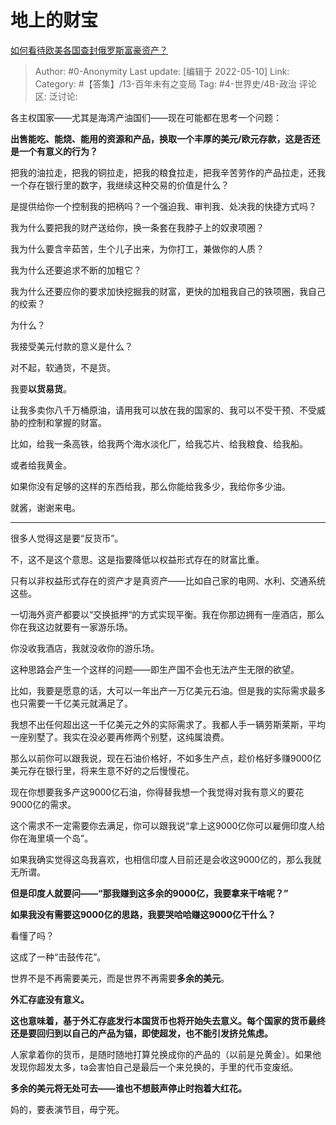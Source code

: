 # 地上的财宝
[如何看待欧美各国查封俄罗斯富豪资产？](https://www.zhihu.com/question/520398878/answer/2387898850)

> Author: #0-Anonymity
> Last update: [编辑于 2022-05-10]
> Link:
> Category: #【答集】/13-百年未有之变局
> Tag: #4-世界史/4B-政治
> 评论区:
> 泛讨论:

各主权国家——尤其是海湾产油国们——现在可能都在思考一个问题：

**出售能吃、能烧、能用的资源和产品，换取一个丰厚的美元/欧元存款，这是否还是一个有意义的行为？**

把我的油拉走，把我的铜拉走，把我的粮食拉走，把我辛苦劳作的产品拉走，还我一个存在银行里的数字，我继续这种交易的价值是什么？

是提供给你一个控制我的把柄吗？一个强迫我、审判我、处决我的快捷方式吗？

我为什么要把我的财产送给你，换一条套在我脖子上的奴隶项圈？

我为什么要含辛茹苦，生个儿子出来，为你打工，兼做你的人质？

我为什么还要追求不断的加粗它？

我为什么还要应你的要求加快挖掘我的财富，更快的加粗我自己的铁项圈，我自己的绞索？

为什么？

我接受美元付款的意义是什么？

对不起，软通货，不是货。

我要**以货易货**。

让我多卖你八千万桶原油，请用我可以放在我的国家的、我可以不受干预、不受威胁的控制和掌握的财富。

比如，给我一条高铁，给我两个海水淡化厂，给我芯片、给我粮食、给我船。

或者给我黄金。

如果你没有足够的这样的东西给我，那么你能给我多少，我给你多少油。

就酱，谢谢来电。

---

很多人觉得这是要“反货币”。

不，这不是这个意思。这是指要降低以权益形式存在的财富比重。

只有以非权益形式存在的资产才是真资产——比如自己家的电网、水利、交通系统这些。

一切海外资产都要以“交换抵押“的方式实现平衡。我在你那边拥有一座酒店，那么你在我这边就要有一家游乐场。

你没收我酒店，我就没收你的游乐场。

这种思路会产生一个这样的问题——即生产国不会也无法产生无限的欲望。

比如，我要是愿意的话，大可以一年出产一万亿美元石油。但是我的实际需求最多也只需要一千亿美元就满足了。

我想不出任何超出这一千亿美元之外的实际需求了。我都人手一辆劳斯莱斯，平均一座别墅了。我实在没必要再修两个别墅，这纯属浪费。

那么以前你可以跟我说，现在石油价格好，不如多生产点，趁价格好多赚9000亿美元存在银行里，将来生意不好的之后慢慢花。

现在你想要我多产这9000亿石油，你得替我想一个我觉得对我有意义的要花9000亿的需求。

这个需求不一定需要你去满足，你可以跟我说“拿上这9000亿你可以雇佣印度人给你在海里填一个岛”。

如果我确实觉得这岛我喜欢，也相信印度人目前还是会收这9000亿的，那么我就无所谓。

**但是印度人就要问——“那我赚到这多余的9000亿，我要拿来干啥呢？”**

**如果我没有需要这9000亿的思路，我要哭哈哈赚这9000亿干什么？**

看懂了吗？

这成了一种“击鼓传花”。

世界不是不再需要美元，而是世界不再需要**多余的美元**。

**外汇存底没有意义。**

**这也意味着，基于外汇存底发行本国货币也将开始失去意义。每个国家的货币最终还是要回归到以自己的产品为锚，即使超发，也不能引发挤兑焦虑。**

人家拿着你的货币，是随时随地打算兑换成你的产品的（以前是兑黄金）。如果他发现你超发太多，ta会害怕自己是最后一个来兑换的，手里的代币变废纸。

**多余的美元将无处可去——谁也不想鼓声停止时抱着大红花。**

妈的，要表演节目，毋宁死。
